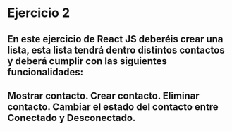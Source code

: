 # Ejercicio 2

## En este ejercicio de React JS deberéis crear una lista, esta lista tendrá dentro distintos contactos y deberá cumplir con las siguientes funcionalidades:
## Mostrar contacto. Crear contacto. Eliminar contacto. Cambiar el estado del contacto entre Conectado y Desconectado.
